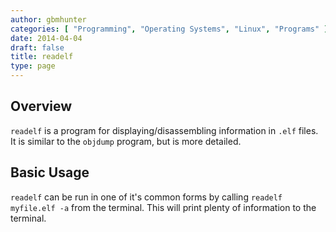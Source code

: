 ```yaml
---
author: gbmhunter
categories: [ "Programming", "Operating Systems", "Linux", "Programs" ]
date: 2014-04-04
draft: false
title: readelf
type: page
---
```


## Overview

`readelf` is a program for displaying/disassembling information in `.elf` files. It is similar to the `objdump` program, but is more detailed.

## Basic Usage

`readelf` can be run in one of it's common forms by calling `readelf myfile.elf -a` from the terminal. This will print plenty of information to the terminal.
